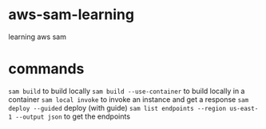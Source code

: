 # aws-sam-learning
learning aws sam


# commands
`sam build` to build locally
`sam build --use-container` to build locally in a container
`sam local invoke` to invoke an instance and get a response
`sam deploy --guided` deploy (with guide)
`sam list endpoints --region us-east-1 --output json` to get the endpoints